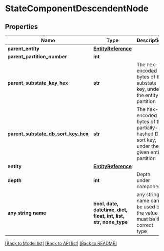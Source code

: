 # StateComponentDescendentNode


## Properties
Name | Type | Description | Notes
------------ | ------------- | ------------- | -------------
**parent_entity** | [**EntityReference**](EntityReference.md) |  | 
**parent_partition_number** | **int** |  | 
**parent_substate_key_hex** | **str** | The hex-encoded bytes of the substate key, under the entity partition | 
**parent_substate_db_sort_key_hex** | **str** | The hex-encoded bytes of the partially-hashed DB sort key, under the given entity partition | 
**entity** | [**EntityReference**](EntityReference.md) |  | 
**depth** | **int** | Depth under component | 
**any string name** | **bool, date, datetime, dict, float, int, list, str, none_type** | any string name can be used but the value must be the correct type | [optional]

[[Back to Model list]](../README.md#documentation-for-models) [[Back to API list]](../README.md#documentation-for-api-endpoints) [[Back to README]](../README.md)


